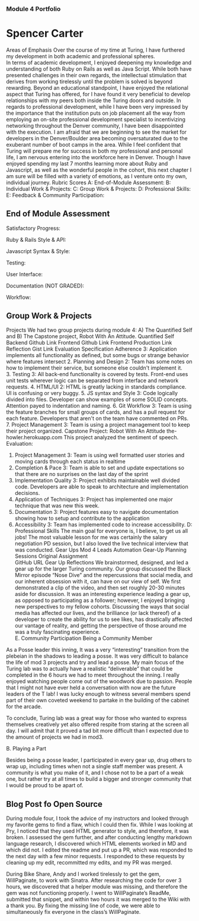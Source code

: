 ### Module 4 Portfolio

# Spencer Carter

Areas of Emphasis
Over the course of my time at Turing, I have furthered my development in both academic and professional spheres.  
In terms of academic development, I enjoyed deepening my knowledge and understanding of both Ruby on Rails as well as Java Script. While both have presented challenges in their own regards, the intellectual stimulation that derives from working tirelessly until the problem is solved is beyond rewarding. Beyond an educational standpoint, I have enjoyed the relational aspect that Turing has offered, for I have found it very beneficial to develop relationships with my peers both inside the Turing doors and outside.
In regards to professional development, while I have been very impressed by the importance that the institution puts on job placement all the way from employing an on-site professional development specialist to incentivizing networking throughout the Denver community, I have been disappointed with the execution. I am afraid that we are beginning to see the market for developers in the Denver/Boulder area becoming oversaturated due to the exuberant number of boot camps in the area. While I feel confident that Turing will prepare me for success in both my professional and personal life, I am nervous entering into the workforce here in Denver. Though I have enjoyed spending my last 7 months learning more about Ruby and Javascript, as well as the wonderful people in the cohort, this next chapter I am sure will be filled with a variety of emotions, as I venture onto my own, individual journey. 
Rubric Scores
A: End-of-Module Assessment: 
B: Individual Work & Projects: 
C: Group Work & Projects: 
D: Professional Skills: 
E: Feedback & Community Participation: 

## End of Module Assessment
Satisfactory Progress:
 
Ruby & Rails Style & API:
 
Javascript Syntax & Style:
 
Testing:
 
User Interface:
 
Documentation (NOT GRADED):
 
Workflow:
 
## Group Work & Projects
Projects
We had two group projects during module 4: A) The Quantified Self and B) The Capstone project, Robot With An Attitude.
Quantified Self
Backend Github Link
Frontend Github Link
Frontend Production Link
Reflection Gist Link
Evaluation
Specification Adherence
3: Application implements all functionality as defined, but some bugs or strange behavior where features intersect
2. Planning and Design
2: Team has some notes on how to implement their service, but someone else couldn't implement it.	
3. Testing
3: All back-end functionality is covered by tests. Front-end uses unit tests wherever logic can be separated from interface and network requests.
4. HTML/UI
2: HTML is greatly lacking in standards compliance. UI is confusing or very buggy.
5. JS syntax and Style
3: Code logically divided into files. Developer can show examples of some SOLID concepts. Attention payed to indentation and naming.
6. Git Workflow
3: Team is using the feature branches for small groups of cards, and has a pull request for each feature. Developers that aren't on the team have commented on PRs.
7. Project Management
3: Team is using a project management tool to keep their project organized.
Capstone Project: Robot With An Attitude 
the-howler.herokuapp.com
This project analyzed the sentiment of speech. 
Evaluation:
1. Project Management
3: Team is using well formatted user stories and moving cards through each status in realtime
2. Completion & Pace
3: Team is able to set and update expectations so that there are no surprises on the last day of the sprint
3. Implementation Quality
3: Project exhibits maintainable well divided code. Developers are able to speak to architecture and implementation decisions.
4. Application of Techniques
3: Project has implemented one major technique that was new this week.
5. Documentation
3: Project features easy to navigate documentation showing how to setup and contribute to the application
6. Accessibility
3: Team has implemented code to increase accessibility.
D: Professional Skills
The main goal for everyone is, I believe, to get us all jobs! The most valuable lesson for me was certainly the salary negotiation PD session, but I also loved the live technical interview that was conducted. 
Gear Ups
Mod 4 Leads Automation Gear-Up Planning Sessions
Original Assignment  
GitHub URL
Gear Up Reflections 
We brainstormed, designed, and led a gear up for the larger Turing community. Our group discussed the Black Mirror episode “Nose Dive” and the repercussions that social media, and our inherent obsession with it, can have on our view of self. We first demonstrated a clip of the video, and then set roughly 20-30 minutes aside for discussion. It was an interesting experience leading a gear up, as opposed to participating as a follower; however, I enjoyed bringing new perspectives to my fellow cohorts. Discussing the ways that social media has affected our lives, and the brilliance (or lack thereof) of a developer to create the ability for us to see likes, has drastically affected our vantage of reality, and getting the perspective of those around me was a truly fascinating experience.   
E. Community Participation
Being a Community Member
 
As a Posse leader this inning, It was a very “interesting” transition from the plebeian in the shadows to leading a posse. It was very difficult to balance the life of mod 3 projects and try and lead a posse. My main focus of the Turing lab was to actually have a realistic  “deliverable” that could be completed in the 6 hours we had to meet throughout the inning. I really enjoyed watching people come out of the woodwork due to passion. People that I might not have ever held a conversation with now are the future leaders of the T lab! I was lucky enough to witness several members spend part of their own coveted weekend to partake in the building of the cabinet for the arcade.
 
To conclude, Turing lab was a great way for those who wanted to express themselves creatively yet also offered respite from staring at the screen all day. I will admit that it proved a tad bit more difficult than I expected due to the amount of projects we had in mod3.
 
B. Playing a Part
 
Besides being a posse leader, I participated in every gear up, drug others to wrap up, including times when not a single staff member was present. A community is what you make of it, and I chose not to be a part of a weak one, but rather try at all times to build a bigger and stronger community that I would be proud to be apart of. 

## Blog Post fo Open Source

During module four, I took the advice of my instructors and looked through my favorite gems to find a flaw, which I could then fix. While I was looking at Pry, I noticed that they used HTML generator to style, and therefore, it was broken. I assessed the gem further, and after conducting lengthy markdown language research, I discovered which HTML elements worked in MD and which did not. I edited the readme and put up a PR, which was responded to the next day with a few minor requests. I responded to these requests by cleaning up my edit, recommitted my edits, and my PR was merged.   

During Bike Share, Andy and I worked tirelessly to get the gem, WillPaginate, to work with Sinatra. After researching the code for over 3 hours, we discovered that a helper module was missing, and therefore the gem was not functioning properly. I went to WillPaginate’s ReadMe, submitted that snippet, and within two hours it was merged to the Wiki with a thank you. By fixing the missing line of code, we were able to simultaneously fix everyone in the class’s WillPaginate.
